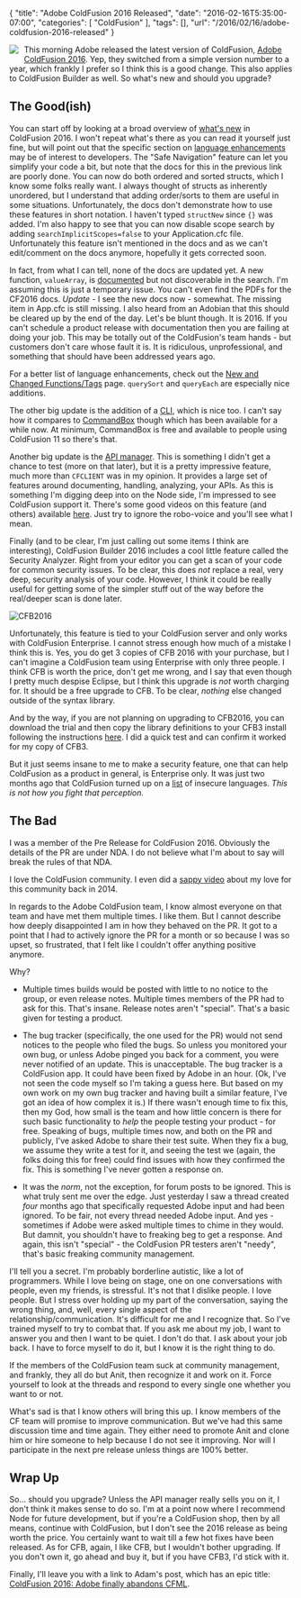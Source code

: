
{
	"title": "Adobe ColdFusion 2016 Released",
	"date": "2016-02-16T5:35:00-07:00",
	"categories": [
		"ColdFusion"
	],
	"tags": [],
	"url": "/2016/02/16/adobe-coldfusion-2016-released"
}

<img src="http://static.raymondcamden.com/images/2016/02/cflogo.jpg" style="float:left;margin-right:10px;margin-bottom:10px">

This morning Adobe released the latest version of ColdFusion, <a href="https://www.adobe.com/products/coldfusion-family.html">Adobe ColdFusion 2016</a>. Yep, they switched from a simple version number to a year, which frankly I prefer so I think this is a good change. This also applies to ColdFusion Builder as well. So what's new and should you upgrade? 

<!--more-->

## The Good(ish)

You can start off by looking at a broad overview of [what's new](https://helpx.adobe.com/coldfusion/whats-new.html#main-pars_imageandtext) in ColdFusion 2016. I won't repeat what's there as you can read it yourself just fine, but will point out that the specific section
on [language enhancements](https://helpx.adobe.com/coldfusion/2016/language-enhancements.html#main-pars_minitoc) may be of interest to developers. The "Safe Navigation" feature can let you simplify your code a bit, but note that the docs for this in the previous link are poorly done. You can now do both ordered and sorted structs, which I know some folks really want. I always thought of structs as inherently unordered, but I understand that adding order/sorts to them are useful in some situations. Unfortunately, the docs don't demonstrate how to use these features in short notation. I haven't typed `structNew` since `{}` was added. I'm also happy to see that you can now disable scope search by adding `searchImplicitScopes=false` to your Application.cfc file. Unfortunately this feature isn't mentioned in the docs and as we can't edit/comment on the docs anymore, hopefully it gets corrected soon. 

In fact, from what I can tell, none of the docs are updated yet. A new function, `valueArray`, is [documented](https://helpx.adobe.com/coldfusion/cfml-reference/coldfusion-functions/functions-t-z/valuearray.html#main-pars_header) but not discoverable in the search. I'm assuming this is just a temporary issue. You can't even find the PDFs for the CF2016 docs. *Update* - I see the new docs now - somewhat. The missing item in App.cfc is still missing. I also heard from an Adobian that this should be cleared up by the end of the day. Let's be blunt though. It is 2016. If you can't schedule a product release with documentation then you are failing at doing your job. This may be totally out of the ColdFusion's team hands - but customers don't care whose fault it is. It is ridiculous, unprofessional, and something that should have been addressed years ago.

For a better list of language enhancements, check out the [New and Changed Functions/Tags](https://helpx.adobe.com/coldfusion/2016/other-enhancements.html#main-pars_text) page. `querySort` and `queryEach` are especially nice additions.

The other big update is the addition of a [CLI](https://helpx.adobe.com/coldfusion/2016/command-line-interface.html#main-pars_minitoc), which is nice too. I can't say how it compares to [CommandBox](https://www.ortussolutions.com/products/commandbox) though which has been available for a while now. At minimum, CommandBox is free and available to people using ColdFusion 11 so there's that.

Another big update is the [API manager](https://helpx.adobe.com/coldfusion/api-manager/features-summary.html#main-pars_text). This is something I didn't get a chance to test (more on that later), but it is a pretty impressive feature, much more than `CFCLIENT` was in my opinion. It provides a large set of features around documenting, handling, analyzing, your APIs. As this is something I'm digging deep into on the Node side, I'm impressed to see ColdFusion support it. There's some good videos on this feature (and others) available [here](https://www.adobe.com/products/coldfusion-enterprise/features.html). Just try to ignore the robo-voice and you'll see what I mean. 

Finally (and to be clear, I'm just calling out some items I think are interesting), ColdFusion Builder 2016 includes a cool little feature called the Security Analyzer. Right from your editor you can get a scan of your code for common security issues. To be clear, this does *not* replace a real, very deep, security analysis of your code. However, I think it could be really useful for getting some of the simpler stuff out of the way before the real/deeper scan is done later. 

![CFB2016](http://static.raymondcamden.com/images/2016/02/cfb2016.gif)

Unfortunately, this feature is tied to your ColdFusion server and only works with ColdFusion Enterprise. I cannot stress enough how much of a mistake I think this is. Yes, you do get 3 copies of CFB 2016 with your purchase, but I can't imagine a ColdFusion team using Enterprise with only three people. I think CFB is worth the price, don't get me wrong, and I say that even though I pretty much despise Eclipse, but I think this upgrade is *not* worth charging for. It should be a free upgrade to CFB. To be clear, *nothing* else changed outside of the syntax library. 

And by the way, if you are not planning on upgrading to CFB2016, you can download the trial and then copy the library definitions to your CFB3 install following the instructions [here](https://www.monkehworks.com/coldfusion-builder-custom-dictionaries/). I did a quick test and can confirm it worked for my copy of CFB3. 

But it just seems insane to me to make a security feature, one that can help ColdFusion as a product in general, is Enterprise only. It was just two months ago that ColdFusion turned up on a [list](http://motherboard.vice.com/read/new-analysis-the-most-hackable-programming-language-is-php-by-a-mile) of insecure languages. *This is not how you fight that perception.* 

## The Bad

I was a member of the Pre Release for ColdFusion 2016. Obviously the details of the PR are under NDA. I do not believe what I'm about to say will break the rules of that NDA. 

I love the ColdFusion community. I even did a [sappy video](http://www.raymondcamden.com/2014/12/15/a-quick-message-for-the-coldfusion-community/) about my love for this community back in 2014. 

In regards to the Adobe ColdFusion team, I know almost everyone on that team and have met them multiple times. I like them. But I cannot describe how deeply disappointed I am in how they behaved on the PR. It got to a point that I had to actively ignore the PR for a month or so because I was so upset, so frustrated, that I felt like I couldn't offer anything positive anymore. 

Why?

* Multiple times builds would be posted with little to no notice to the group, or even release notes. Multiple times members of the PR had to ask for this. That's insane. Release notes aren't "special". That's a basic given for testing a product.

* The bug tracker (specifically, the one used for the PR) would not send notices to the people who filed the bugs. So unless you monitored your own bug, or unless Adobe pinged you back for a comment, you were never notified of an update. This is unacceptable. The bug tracker is a ColdFusion app. It could have been fixed by Adobe in an hour. (Ok, I've not seen the code myself so I'm taking a guess here. But based on my own work on my own bug tracker and having built a similar feature, I've got an idea of how complex it is.) If there wasn't enough time to fix this, then my God, how small is the team and how little concern is there for such basic functionality to *help* the people testing your product - for free. Speaking of bugs, multiple times now, and both on the PR and publicly, I've asked Adobe to share their test suite. When they fix a bug, we assume they write a test for it, and seeing the test we (again, the folks doing this for free) could find issues with how they confirmed the fix. This is something I've never gotten a response on. 

* It was the *norm*, not the exception, for forum posts to be ignored. This is what truly sent me over the edge. Just yesterday I saw a thread created *four* months ago that specifically requested Adobe input and had been ignored. To be fair, not every thread needed Adobe input. And yes - sometimes if Adobe were asked multiple times to chime in they would. But damnit, you shouldn't have to freaking beg to get a response. And again, this isn't "special" - the ColdFusion PR testers aren't "needy", that's basic freaking community management. 

I'll tell you a secret. I'm probably borderline autistic, like a lot of programmers. While I love being on stage, one on one conversations with people, even my friends, is stressful. It's not that I dislike people. I love people. But I stress over holding up my part of the conversation, saying the wrong thing, and, well, every single aspect of the relationship/communication. It's difficult for me and I recognize that. So I've trained myself to try to combat that. If you ask me about my job, I want to answer you and then I want to be quiet. I don't do that. I ask about your job back. I have to force myself to do it, but I know it is the right thing to do. 

If the members of the ColdFusion team suck at community management, and frankly, they all do but Anit, then recognize it and work on it. Force yourself to look at the threads and respond to every single one whether you want to or not. 

What's sad is that I know others will bring this up. I know members of the CF team will promise to improve communication. But we've had this same discussion time and time again. They either need to promote Anit and clone him or hire someone to help because I do not see it improving. Nor will I participate in the next pre release unless things are 100% better.

## Wrap Up

So... should you upgrade? Unless the API manager really sells you on it, I don't think it makes sense to do so. I'm at a point now where I recommend Node for future development, but if you're a ColdFusion shop, then by all means, continue with ColdFusion, but I don't see the 2016 release as being worth the price. You certainly want to wait till a few hot fixes have been released. As for CFB, again, I like CFB, but I wouldn't bother upgrading. If you don't own it, go ahead and buy it, but if you have CFB3, I'd stick with it.

Finally, I'll leave you with a link to Adam's post, which has an epic title: [ColdFusion 2016: Adobe finally abandons CFML](http://blog.adamcameron.me/2016/02/coldfusion-2016-adobe-finally-abandons.html).